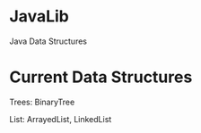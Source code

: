 # JavaLib
Java Data Structures

Current Data Structures
=============================
Trees:
  BinaryTree 
  
List:
  ArrayedList,
  LinkedList
